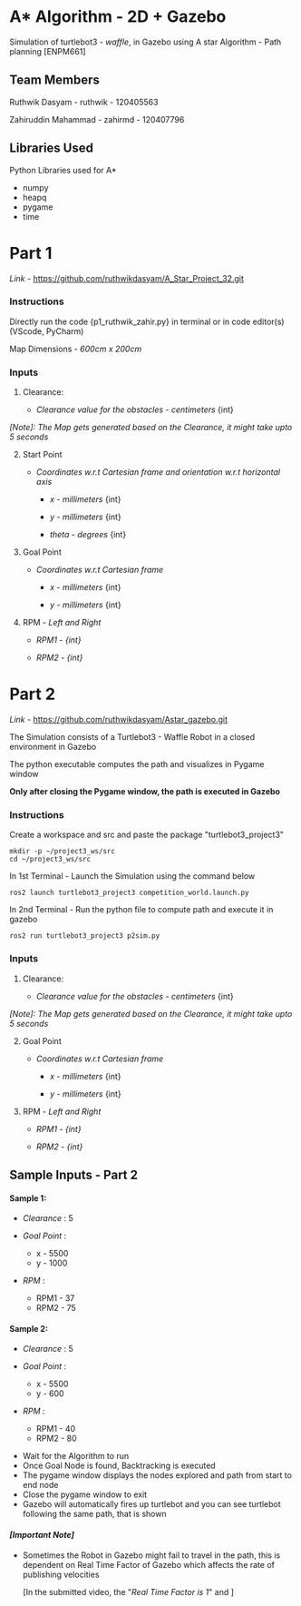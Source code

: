 # A* Algorithm - 2D + Gazebo
Simulation of turtlebot3 - _waffle_,  in Gazebo using A star Algorithm - Path planning [ENPM661]

## Team Members

Ruthwik Dasyam - ruthwik - 120405563

Zahiruddin Mahammad - zahirmd - 120407796

## Libraries Used
Python Libraries used for A*
 - numpy
 - heapq
 - pygame
 - time 


# Part 1

_Link_ - https://github.com/ruthwikdasyam/A_Star_Project_32.git

### Instructions

Directly run the code {p1_ruthwik_zahir.py} in terminal or in code editor(s) (VScode, PyCharm)

Map Dimensions - _600cm x 200cm_
 

### Inputs

1. Clearance: 

    - _Clearance value for the obstacles_ - _centimeters_ {int}


_[Note]: The Map gets generated based on the Clearance, it might take upto 5 seconds_

2. Start Point 

    - _Coordinates w.r.t Cartesian frame and orientation w.r.t horizontal axis_

        - _x_ - _millimeters_ {int}

        - _y_ - _millimeters_ {int}

        - _theta_ - _degrees_ {int}

3. Goal Point 
    
    -  _Coordinates w.r.t Cartesian frame_ 

        - _x_ - _millimeters_ {int}

        - _y_ - _millimeters_ {int}


4. RPM - _Left and Right_
    
    - _RPM1 - {int}_ 

    - _RPM2 - {int}_


# Part 2

_Link_ - https://github.com/ruthwikdasyam/Astar_gazebo.git

The Simulation consists of a Turtlebot3 - Waffle Robot in a closed environment in Gazebo

The python executable computes the path and visualizes in Pygame window

**Only after closing the Pygame window, the path is executed in Gazebo**

### Instructions

Create a workspace and src and paste the package "turtlebot3_project3"
```
mkdir -p ~/project3_ws/src
cd ~/project3_ws/src
```

In 1st Terminal - Launch the Simulation using the command below
```
ros2 launch turtlebot3_project3 competition_world.launch.py
```

In 2nd Terminal - Run the python file to compute path and execute it in gazebo
```
ros2 run turtlebot3_project3 p2sim.py
```

### Inputs
1. Clearance: 

    - _Clearance value for the obstacles_ - _centimeters_ {int}


_[Note]: The Map gets generated based on the Clearance, it might take upto 5 seconds_


2. Goal Point 
    
    -  _Coordinates w.r.t Cartesian frame_ 

        - _x_ - _millimeters_ {int}

        - _y_ - _millimeters_ {int}


3. RPM - _Left and Right_
    
    - _RPM1 - {int}_ 

    - _RPM2 - {int}_

## Sample Inputs - Part 2
#### Sample 1:
*  _Clearance_ : 5

* _Goal Point_ :
    - x - 5500
    - y - 1000

* _RPM_ :
    - RPM1 - 37
    - RPM2 - 75

#### Sample 2:
* _Clearance_ : 5

* _Goal Point_ :
    - x - 5500
    - y - 600

* _RPM_ :
    - RPM1 - 40
    - RPM2 - 80



- Wait for the Algorithm to run
- Once Goal Node is found, Backtracking is executed
- The pygame window displays the nodes explored and path from start to end node
- Close the pygame window to exit
- Gazebo will automatically fires up turtlebot and you can see turtlebot following the same path, that is shown


#### _[Important Note]_
* Sometimes the Robot in Gazebo might fail to travel in the path, this is dependent on Real Time Factor of Gazebo which affects the rate of publishing velocities

    [In the submitted video, the "_Real Time Factor is 1_" and ]





